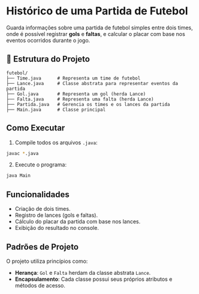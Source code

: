 # Histórico de uma Partida de Futebol

Guarda informações sobre uma partida de futebol simples entre dois times, onde é possível registrar **gols** e **faltas**, e calcular o placar com base nos eventos ocorridos durante o jogo.

## 📁 Estrutura do Projeto

```
futebol/
├── Time.java      # Representa um time de futebol
├── Lance.java     # Classe abstrata para representar eventos da partida
├── Gol.java       # Representa um gol (herda Lance)
├── Falta.java     # Representa uma falta (herda Lance)
├── Partida.java   # Gerencia os times e os lances da partida
├── Main.java      # Classe principal
```

## Como Executar

1. Compile todos os arquivos `.java`:

```bash
javac *.java
```

2. Execute o programa:

```bash
java Main
```

## Funcionalidades

- Criação de dois times.
- Registro de lances (gols e faltas).
- Cálculo do placar da partida com base nos lances.
- Exibição do resultado no console.

## Padrões de Projeto

O projeto utiliza princípios como:

- **Herança**: `Gol` e `Falta` herdam da classe abstrata `Lance`.
- **Encapsulamento**: Cada classe possui seus próprios atributos e métodos de acesso.

